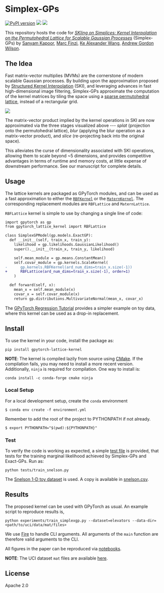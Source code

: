# Simplex-GPs

[![PyPI version](https://badge.fury.io/py/gpytorch-lattice-kernel.svg)](https://pypi.org/project/gpytorch-lattice-kernel/)
[![](https://img.shields.io/badge/arXiv-2106.06695-red)](https://perhapsbay.es/simplex-gp-arxiv)
[![](https://img.shields.io/badge/ICML-2021-brightgreen)](https://perhapsbay.es/simplex-gp)

This repository hosts the code for [_SKIing on Simplices: Kernel Interpolation on the Permutohedral Lattice for Scalable Gaussian Processes_](https://perhapsbay.es/simplex-gp) (Simplex-GPs) by 
[Sanyam Kapoor](https://im.perhapsbay.es), [Marc Finzi](https://mfinzi.github.io),
[Ke Alexander Wang](https://keawang.github.io), 
[Andrew Gordon Wilson](https://cims.nyu.edu/~andrewgw/).

## The Idea

Fast matrix-vector multiplies (MVMs) are the cornerstone of modern scalable 
Gaussian processes. By building upon the approximation proposed by 
[Structured Kernel Interpolation](http://proceedings.mlr.press/v37/wilson15.pdf) (SKI),
and leveraging advances in fast high-dimensional image filtering,
Simplex-GPs approximate the computation of the kernel matrices by tiling the 
space using a [sparse permutohedral lattice](http://graphics.stanford.edu/papers/permutohedral/), instead of a rectangular grid.

![](https://i.imgur.com/rLJOe5g.png)

The matrix-vector product implied by the kernel operations in SKI are now
approximated via the three stages visualized above --- 
_splat_ (projection onto the permutohedral lattice),
_blur_ (applying the blur operation as a matrix-vector product), and
_slice_ (re-projecting back into the original space).

This alleviates the curse of dimensionality associated with SKI operations,
allowing them to scale beyond ~5 dimensions, and provides competitive advantages
in terms of runtime and memory costs, at little expense of downstream performance.
See our manuscript for complete details.

## Usage

The lattice kernels are packaged as GPyTorch modules, and can be used as a 
fast approximation to either the [`RBFKernel`](https://docs.gpytorch.ai/en/stable/kernels.html#rbfkernel)
or the [`MaternKernel`](https://docs.gpytorch.ai/en/stable/kernels.html#maternkernel).
The corresponding replacement modules are `RBFLattice` and `MaternLattice`.

`RBFLattice` kernel is simple to use by changing a single line of code:
```diff
import gpytorch as gp
from gpytorch_lattice_kernel import RBFLattice

class SimplexGPModel(gp.models.ExactGP):
  def __init__(self, train_x, train_y):
    likelihood = gp.likelihoods.GaussianLikelihood()
    super().__init__(train_x, train_y, likelihood)

    self.mean_module = gp.means.ConstantMean()
    self.covar_module = gp.kernels.ScaleKernel(
-      gp.kernels.RBFKernel(ard_num_dims=train_x.size(-1))
+      RBFLattice(ard_num_dims=train_x.size(-1), order=1)
    )

  def forward(self, x):
    mean_x = self.mean_module(x)
    covar_x = self.covar_module(x)
    return gp.distributions.MultivariateNormal(mean_x, covar_x)
```

The [GPyTorch Regression Tutorial](https://docs.gpytorch.ai/en/stable/examples/01_Exact_GPs/Simple_GP_Regression.html)
provides a simpler example on toy data, where this kernel can be used as a 
drop-in replacement.

## Install

To use the kernel in your code, install the package as:

```shell
pip install gpytorch-lattice-kernel
```

**NOTE**: The kernel is compiled lazily from source using [CMake](https://cmake.org). 
If the compilation fails, you may need to install a more recent version. 
Additionally, `ninja` is required for compilation. One way to install is:

```shell
conda install -c conda-forge cmake ninja
```

### Local Setup

For a local development setup, create the `conda` environment

```shell
$ conda env create -f environment.yml
```

Remember to add the root of the project to PYTHONPATH if not already.

```shell
$ export PYTHONPATH="$(pwd):${PYTHONPATH}"
```

### Test

To verify the code is working as expected, a simple [test file](./tests/train_snelson.py) 
is provided, that tests for the training marginal likelihood achieved by 
Simplex-GPs and Exact-GPs. Run as:

```shell
python tests/train_snelson.py
```

The [Snelson 1-D toy dataset](http://www.gatsby.ucl.ac.uk/~snelson/) is used.
A copy is available in [snelson.csv](./notebooks/snelson.csv).

## Results

The proposed kernel can be used with GPyTorch as usual. An example script to
reproduce results is,

```shell
python experiments/train_simplexgp.py --dataset=elevators --data-dir=<path/to/uci/data/mat/files>
```

We use [Fire](https://google.github.io/python-fire/guide/) to handle CLI arguments.
All arguments of the `main` function are therefore valid arguments to the CLI.

All figures in the paper can be reproduced via [notebooks](./notebooks).

**NOTE**: The UCI dataset `mat` files are available [here](https://cims.nyu.edu/~andrewgw/pattern/).

## License

Apache 2.0

